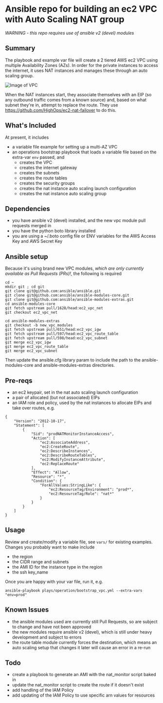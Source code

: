 # Ansible repo for building an ec2 VPC with Auto Scaling NAT group 

*WARNING - this repo requires use of ansible v2 (devel) modules*

## Summary

The playbook and example var file will create a 2 tiered AWS ec2 VPC using multiple Availability Zones (AZs). In order for the private instances to access the internet, it uses NAT instances and manages these through an auto scaling group.   

![Image of VPC](https://github.com/halberom/ansible_ec2_vpc_nat_asg/blob/master/images/VPC.png)

When the NAT instances start, they associate themselves with an EIP (so any outbound traffic comes from a known source) and, based on what subnet they're in, attempt to replace the route.  They use https://github.com/HighOps/ec2-nat-failover to do this.

## What's Included

At present, it includes
- a variable file example for setting up a multi-AZ VPC 
- an operations bootstrap playbook that loads a variable file based on the extra-var ```env``` passed, and 
    - creates the VPC
    - creates the internet gateway
    - creates the subnets
    - creates the route tables
    - creates the security groups
    - creates the nat instance auto scaling launch configuration 
    - creates the nat instance auto scaling group

## Dependencies

- you have ansible v2 (devel) installed, and the new vpc module pull requests merged in
- you have the python boto library installed
- you are using a ~/.boto config file or ENV variables for the AWS Access Key and AWS Secret Key 

## Ansible setup

Because it's using brand new VPC modules, _which are only currently available as Pull Requests (PRs)!_, the following is required

```
cd ~
mkdir git ; cd git
git clone git@github.com:ansible/ansible.git
git clone git@github.com:ansible/ansible-modules-core.git
git clone git@github.com:ansible/ansible-modules-extras.git
cd ansible-modules-core
git fetch upstream pull/1628/head:ec2_vpc_net
git checkout ec2_vpc_net

cd ansible-modules-extras
git checkout -b new_vpc_modules
git fetch upstream pull/651/head:ec2_vpc_igw
git fetch upstream pull/597/head:ec2_vpc_route_table
git fetch upstream pull/598/head:ec2_vpc_subnet
git merge ec2_vpc_igw
git merge ec2_vpc_route_table
git merge ec2_vpc_subnet
```
Then update the ansible.cfg library param to include the path to the ansible-modules-core and ansible-modules-extras directories.

## Pre-reqs

- an ec2 keypair, set in the nat auto scaling launch configuration
- a pair of allocated (but not associated) EIPs
- an IAM role and policy, used by the nat instances to allocate EIPs and take over routes, e.g.
```
{
    "Version": "2012-10-17",
    "Statement": [
        {
            "Sid": "prodNATMonitorInstanceAccess",
            "Action": [
                "ec2:AssociateAddress",
                "ec2:CreateRoute",
                "ec2:DescribeInstances",
                "ec2:DescribeRouteTables",
                "ec2:ModifyInstanceAttribute",
                "ec2:ReplaceRoute"
            ],
            "Effect": "Allow",
            "Resource": "*",
            "Condition": {
                "ForAllValues:StringLike": {
                    "ec2:ResourceTag/Environment": "prod*",
                    "ec2:ResourceTag/Role": "nat*"
                }
            }
        }
    ]
}
```

## Usage

Review and create/modify a variable file, see ```vars/``` for existing examples.  Changes you probably want to make include
- the region
- the CIDR range and subnets
- the AMI ID for the instance type in the region
- the ssh key_name

Once you are happy with your var file, run it, e.g.

    ansible-playbook plays/operation/bootstrap_vpc.yml --extra-vars "env=prod"

## Known Issues

- the ansible modules used are currently still Pull Requests, so are subject to change and have not been approved
- the new modules require ansible v2 (devel), which is still under heavy development and subject to errors
- the route table module currently forces the destination, which means an auto scaling setup that changes it later will cause an error in a re-run 

## Todo

- create a playbook to generate an AMI with the nat_monitor script baked in
- update the nat_monitor script to create the route if it doesn't exist
- add handling of the IAM Policy
- add updating of the IAM Policy to use specific arn values for resources
